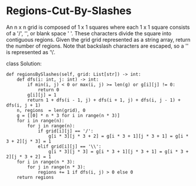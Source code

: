 # Regions-Cut-By-Slashes

An n x n grid is composed of 1 x 1 squares where each 1 x 1 square consists of a '/', '\', or blank space ' '. These characters divide the square into contiguous regions.
Given the grid grid represented as a string array, return the number of regions.
Note that backslash characters are escaped, so a '\' is represented as '\\'.

class Solution:

    def regionsBySlashes(self, grid: List[str]) -> int:
        def dfs(i: int, j: int) -> int:
            if min(i, j) < 0 or max(i, j) >= len(g) or g[i][j] != 0:
                return 0
            g[i][j] = 1
            return 1 + dfs(i - 1, j) + dfs(i + 1, j) + dfs(i, j - 1) + dfs(i, j + 1)
        n, regions  = len(grid), 0
        g = [[0] * n * 3 for i in range(n * 3)]
        for i in range(n):
            for j in range(n):
                if grid[i][j] == '/':
                    g[i * 3][j * 3 + 2] = g[i * 3 + 1][j * 3 + 1] = g[i * 3 + 2][j * 3] = 1
                elif grid[i][j] == '\\':
                    g[i * 3][j * 3] = g[i * 3 + 1][j * 3 + 1] = g[i * 3 + 2][j * 3 + 2] = 1
        for i in range(n * 3):
            for j in range(n * 3):
                regions += 1 if dfs(i, j) > 0 else 0
        return regions
